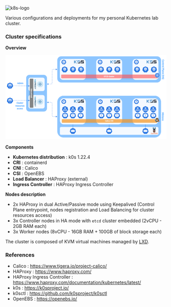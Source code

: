 <p><img src="https://upload.wikimedia.org/wikipedia/commons/thumb/6/67/Kubernetes_logo.svg/2560px-Kubernetes_logo.svg.png" alt="k8s-logo" title="k8s" align="top" height=100 /></p>

Various configurations and deployments for my personal Kubernetes lab cluster.

### Cluster specifications

**Overview**

![My Kubernetes cluster](docs/cluster-10122021-1.png)

**Components**

  - **Kubernetes distribution** : k0s 1.22.4 
  - **CRI** : containerd
  - **CNI** : Calico
  - **CSI** : OpenEBS
  - **Load Balancer** : HAProxy (external)
  - **Ingress Controller** : HAProxy Ingress Controller

**Nodes description**

  - 2x HAProxy in dual Active/Passive mode using Keepalived (Control Plane entrypoint, nodes registration and Load Balancing for cluster resources access)
  - 3x Controller nodes in HA mode with `etcd` cluster embedded (2vCPU - 2GB RAM each)
  - 3x Worker nodes (8vCPU - 16GB RAM + 100GB of block storage each)
 
The cluster is composed of KVM virtual machines managed by [LXD](https://linuxcontainers.org/lxd/).

### References

- Calico : https://www.tigera.io/project-calico/
- HAProxy : https://www.haproxy.com/
- HAProxy Ingress Controller : https://www.haproxy.com/documentation/kubernetes/latest/
- k0s : https://k0sproject.io/
- k0sctl : https://github.com/k0sproject/k0sctl
- OpenEBS : https://openebs.io/
